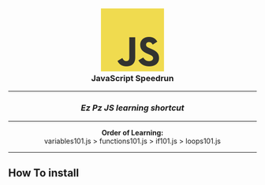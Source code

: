 <h3 align="center"><img src="JavaScript-logo.png" height="128"/><br>JavaScript Speedrun</h3>
<hr>
<h3 align="center"><i>Ez Pz JS learning shortcut</i></h3>
<hr>


<div align="center">
<strong> Order of Learning:</strong> <br>
variables101.js >
functions101.js >
if101.js >
loops101.js</div>

<hr>

## How To install

